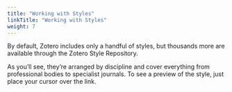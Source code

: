 ```yaml
---
title: "Working with Styles"
linkTitle: "Working with Styles"
weight: 7
---
```


By default, Zotero includes only a handful of styles, but thousands more are available through the Zotero Style Repository. 

As you’ll see, they’re arranged by discipline and cover everything from professional bodies to specialist journals. To see a preview of the style, just place your cursor over the link.
